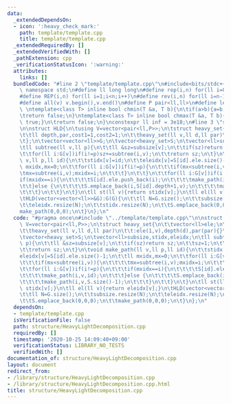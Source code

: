 ```yaml
---
data:
  _extendedDependsOn:
  - icon: ':heavy_check_mark:'
    path: template/template.cpp
    title: template/template.cpp
  _extendedRequiredBy: []
  _extendedVerifiedWith: []
  _pathExtension: cpp
  _verificationStatusIcon: ':warning:'
  attributes:
    links: []
  bundledCode: "#line 2 \"template/template.cpp\"\n#include<bits/stdc++.h>\nusing\
    \ namespace std;\n#define ll long long\n#define rep(i,n) for(ll i=0;i<n;i++)\n\
    #define REP(i,n) for(ll i=1;i<n;i++)\n#define rev(i,n) for(ll i=n-1;i>=0;i--)\n\
    #define all(v) v.begin(),v.end()\n#define P pair<ll,ll>\n#define len(s) (ll)s.size()\n\
    \ \ntemplate<class T> inline bool chmin(T &a, T b){\n\tif(a>b){a=b;return true;}\n\
    \treturn false;\n}\ntemplate<class T> inline bool chmax(T &a, T b){\n\tif(a<b){a=b;return\
    \ true;}\n\treturn false;\n}\nconstexpr ll inf = 3e18;\n#line 3 \"structure/HeavyLightDecomposition.cpp\"\
    \n\nstruct HLD{\n\tusing V=vector<pair<ll,P>>;\n\tstruct heavy_set{\n\t\tvector<ll>ele;\n\
    \t\tll depth,par,cost1=1,cost2=1;\n\t\theavy_set(ll v,ll d,ll par)\n\t\t:ele(1,v),depth(d),par(par){}\n\
    \t};\n\tvector<vector<ll>>G;\n\tvector<heavy_set>S;\n\tvector<ll>subsize,stidx,eleidx;\n\
    \tll subtree(ll v,ll p){\n\t\tll &sz=subsize[v];\n\t\tif(sz)return sz;\n\t\tsz=1;\n\
    \t\tfor(ll i:G[v])if(i!=p)sz+=subtree(i,v);\n\t\treturn sz;\n\t}\n\tvoid make_path(ll\
    \ v,ll p,ll id){\n\t\tstidx[v]=id;\n\t\teleidx[v]=S[id].ele.size()-1;\n\t\tll\
    \ mxidx,mx=0;\n\t\tfor(ll i:G[v])if(i!=p){\n\t\t\tif(mx<subtree(i,v)){\n\t\t\t\
    \tmx=subtree(i,v);mxidx=i;\n\t\t\t}\n\t\t}\n\t\tfor(ll i:G[v])if(i!=p){\n\t\t\t\
    if(mxidx==i){\n\t\t\t\tS[id].ele.push_back(i);\n\t\t\t\tmake_path(i,v,id);\n\t\
    \t\t}else {\n\t\t\t\tS.emplace_back(i,S[id].depth+1,v);\n\t\t\t\tmake_path(i,v,S.size()-1);\n\
    \t\t\t}\n\t\t}\n\t}\n\tll st(ll v){return stidx[v];}\n\tll el(ll v){return eleidx[v];}\n\
    \tHLD(vector<vector<ll>>&G):G(G){\n\t\tll N=G.size();\n\t\tsubsize.resize(N);\n\
    \t\teleidx.resize(N);\n\t\tstidx.resize(N);\n\t\tS.emplace_back(0,0,0);\n\t\t\
    make_path(0,0,0);\n\t}\n};\n"
  code: "#pragma once\n#include \"../template/template.cpp\"\n\nstruct HLD{\n\tusing\
    \ V=vector<pair<ll,P>>;\n\tstruct heavy_set{\n\t\tvector<ll>ele;\n\t\tll depth,par,cost1=1,cost2=1;\n\
    \t\theavy_set(ll v,ll d,ll par)\n\t\t:ele(1,v),depth(d),par(par){}\n\t};\n\tvector<vector<ll>>G;\n\
    \tvector<heavy_set>S;\n\tvector<ll>subsize,stidx,eleidx;\n\tll subtree(ll v,ll\
    \ p){\n\t\tll &sz=subsize[v];\n\t\tif(sz)return sz;\n\t\tsz=1;\n\t\tfor(ll i:G[v])if(i!=p)sz+=subtree(i,v);\n\
    \t\treturn sz;\n\t}\n\tvoid make_path(ll v,ll p,ll id){\n\t\tstidx[v]=id;\n\t\t\
    eleidx[v]=S[id].ele.size()-1;\n\t\tll mxidx,mx=0;\n\t\tfor(ll i:G[v])if(i!=p){\n\
    \t\t\tif(mx<subtree(i,v)){\n\t\t\t\tmx=subtree(i,v);mxidx=i;\n\t\t\t}\n\t\t}\n\
    \t\tfor(ll i:G[v])if(i!=p){\n\t\t\tif(mxidx==i){\n\t\t\t\tS[id].ele.push_back(i);\n\
    \t\t\t\tmake_path(i,v,id);\n\t\t\t}else {\n\t\t\t\tS.emplace_back(i,S[id].depth+1,v);\n\
    \t\t\t\tmake_path(i,v,S.size()-1);\n\t\t\t}\n\t\t}\n\t}\n\tll st(ll v){return\
    \ stidx[v];}\n\tll el(ll v){return eleidx[v];}\n\tHLD(vector<vector<ll>>&G):G(G){\n\
    \t\tll N=G.size();\n\t\tsubsize.resize(N);\n\t\teleidx.resize(N);\n\t\tstidx.resize(N);\n\
    \t\tS.emplace_back(0,0,0);\n\t\tmake_path(0,0,0);\n\t}\n};\n"
  dependsOn:
  - template/template.cpp
  isVerificationFile: false
  path: structure/HeavyLightDecomposition.cpp
  requiredBy: []
  timestamp: '2020-10-25 14:09:40+09:00'
  verificationStatus: LIBRARY_NO_TESTS
  verifiedWith: []
documentation_of: structure/HeavyLightDecomposition.cpp
layout: document
redirect_from:
- /library/structure/HeavyLightDecomposition.cpp
- /library/structure/HeavyLightDecomposition.cpp.html
title: structure/HeavyLightDecomposition.cpp
---
```

